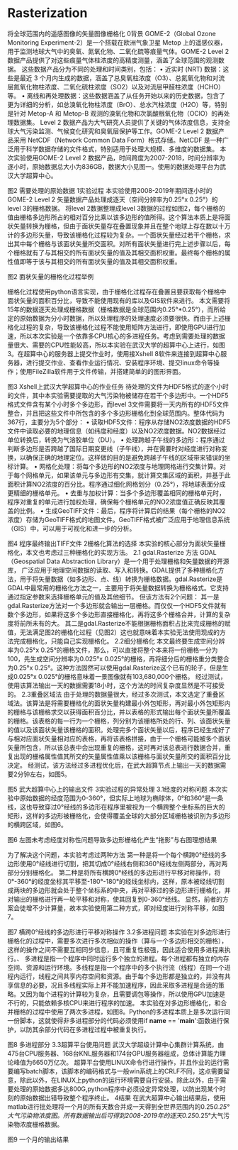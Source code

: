# Rasterization
将全球范围内的遥感图像的矢量图像栅格化
0背景
GOME-2（Global Ozone Monitoring Experiment-2）是一个搭载在欧洲气象卫星 Metop 上的遥感仪器，用于监测地球大气中的臭氧、氮氧化物、二氧化硫等痕量气体。GOME-2 Level 2 数据产品提供了对这些痕量气体柱浓度的高精度测量，涵盖了全球范围的观测数据。
这些数据产品分为不同的处理和时间类别，包括：
•	近实时 (NRT) 数据：这些是最近 3 个月内生成的数据，涵盖了总臭氧柱浓度（O3）、总氮氧化物和对流层氮氧化物柱浓度、二氧化硫柱浓度（SO2）以及对流层甲醛柱浓度（HCHO）等。
•	离线和再处理数据：这些数据涵盖了从任务开始以来的历史数据，包含了更为详细的分析，如总溴氧化物柱浓度（BrO）、总水汽柱浓度（H2O）等，特别是针对 Metop-A 和 Metop-B 观测的溴氧化物和次氯酸根氧化物（OClO）的再处理数据集。
Level 2 数据产品为大气研究人员提供了关键的气体浓度信息，支持全球大气污染监测、气候变化研究和臭氧层保护等工作。GOME-2 Level 2 数据产品采用 NetCDF（Network Common Data Form）格式存储。NetCDF 是一种广泛用于科学数据存储的文件格式，特别适用于处理大规模、多维度的数据集。
本次实验使用GOME-2 Level 2 数据产品，时间跨度为2007-2018，时间分辨率为逐小时，原始数据总大小为836GB，数据大小见图一。使用的数据处理平台为武汉大学超算中心。
 
图2 需要处理的原始数据
1实验过程
本实验使用2008-2019年期间逐小时的GOME-2 Level 2 矢量数据产品处理成逐天（空间分辨率为0.25°x 0.25°）的level 3的栅格数据。
将level 2数据整理成level 3数据的过程如图2，每个栅格的值由栅格多边形所占的相对百分比乘以该多边形的值所得。这个算法本质上是将面状矢量转换为栅格，但由于面状矢量存在叠置现象并且在整个地球上存在数以十万计的多边形矢量，导致该栅格化过程较为复杂。一个面状矢量经过若干个栅格，求出其中每个栅格与该面状矢量所交面积。对所有面状矢量进行完上述步骤以后，每个栅格就有了与其相交的所有面状矢量的值及其相交面积权重。最终每个栅格的属性值即等于该与其相交的所有面状矢量的值及其相交面积权重。
 
图2 面状矢量的栅格化过程举例

  栅格化过程使用python语言实现，由于栅格化过程存在叠置且要获取每个栅格中面状矢量的面积百分比，导致不能使用现有的库以及GIS软件来进行。
   本文需要将15年的数据逐天处理成栅格数据（栅格数据是全球范围内0.25°*0.25°），而所给定的原始数据为分小时数据，所以处理程序的处理速度必须要很快。而由于上述栅格化过程的复杂，导致该栅格化过程不能使用矩阵方法进行，即使用GPU进行加速，所以本次实验是一个依靠多CPU核心的多进程任务。考虑到需要处理的数据量很大、需要的CPU性能较高，所以本实验在武汉大学的超算中心上进行，如图3。在超算中心的服务器上提交作业时，使用接Xshell 8软件来连接到超算中心服务器，进行提交作业、查看作业运行情况、安装程序环境、提交linux命令等操作；使用FileZilla软件用于文件传输，并搭建简单的的图形界面。
 
图3 Xshell上武汉大学超算中心的作业任务
待处理的文件为HDF5格式的逐个小时的文件，其中本实验需要提取的大气污染物被储存在若干个多边形中。一个HDF5格式文件含有某个小时多个多边形，而level 3文件需要将一天内所有的HDF5文件整合，并且把这些文件中所包含的多个多边形栅格化到全球范围内。整体代码为367行，主要分为5个部分：
•  读取HDF5文件：程序从存储NO2浓度数据的HDF5文件中读取必要的地理信息（如纬度和经度）以及NO2浓度数据。NO2数据经过单位转换后，转换为气溶胶单位（DU）。
•  处理跨越子午线的多边形：程序通过判断多边形是否跨越了国际日期变更线（子午线），并在需要时对经度进行对称变换，以确保正确的地理定位。这样做的目的是避免跨越子午线的区域带来错误的坐标计算。
•  网格化处理：将每个多边形的NO2浓度与地理网格进行交集计算。对于每个网格单元，如果该单元与多边形有交集，就计算交集区域的面积，并基于此面积计算NO2浓度的百分比。程序通过细化网格划分（0.25°），将地球表面分成更精细的栅格单元。
•  去重与加权计算：当多个多边形覆盖相同的栅格单元时，程序对重复的单元进行加权处理，确保每个栅格单元的NO2浓度值正确反映其覆盖的比例。
•  生成GeoTIFF文件：最后，程序将计算后的结果（每个栅格的NO2浓度）存储为GeoTIFF格式的地图文件。GeoTIFF格式被广泛应用于地理信息系统（GIS）中，可以用于可视化和进一步的分析。
 
图4 程序最终输出TIFF文件
2栅格化算法的选择
本实验的核心部分为面状矢量栅格化，本文也考虑过三种栅格化的实现方法。
2.1 gdal.Rasterize 方法
GDAL（Geospatial Data Abstraction Library）是一个用于处理栅格和矢量数据的开源库，
广泛应用于地理空间数据的读取、写入和转换。GDAL提供了多种栅格化方法，用于将矢量数据（如多边形、点、线）转换为栅格数据。gdal.Rasterize是GDAL中最常用的栅格化方法之一，主要用于将矢量数据转换为栅格格式。它支持通过指定参数来选择栅格单元的值及其他细节。
但该方法有2个问题：
其一是gdal.Rasterize方法对一个多边形就会输出一层栅格。而仅仅一个HDF5文件就有数个多边形，如果将这多个多边形直接栅格化，再将这多个栅格合并，计算的复杂度将前所未有的大。
其二是gdal.Rasterize不能根据栅格面积占比来完成栅格的赋值，无法满足图2的栅格化过程（见图2）这也就意味着本实验无法使用现成的方法完成栅格化，只能自己实现栅格化。
2.2细分栅格化
本文最终要生成空间分辨率为0.25°x 0.25°的栅格文件，那么，可以直接将整个本来将一份栅格一分为100，先生成空间分辨率为0.025°x 0.025°的栅格，再将细分后的栅格重分类整合为0.25°x 0.25°。这种方法固然可以使用gdal.Rasterize这个已有的轮子，但是生成0.025°x 0.025°的栅格意味着一景图像就有103,680,000个栅格。 
经过测试，使用该算法输出一天的数据需要18小时，这个方法的时间复杂度显然是不可接受的。
2.3重叠区域法
由于处理的数据量很大，经过多次测试，本文选定了重叠区域法。该算法是将需要栅格化的面状矢量构建最小外包矩形，再对最小外包矩形内的栅格与该栅格求交以获得面积百分比，并以表格的形式输出每个面状矢量所覆盖的栅格。该表格的每一行为一个栅格，列分别为该栅格所处的行、列、该面状矢量的值以及该面状矢量该栅格的面积。处理完多个面状矢量以后，程序已经生成好了与相对应面状矢量相对应的表格，再将该表格拼接，由于一个栅格可能被多个面状矢量所包含，所以该总表中会出现重复的栅格，这时再对该总表进行数据合并，重复出现的栅格属性值其所交的矢量属性值乘以该栅格与面状矢量所交的面积百分比决定。
	经测试，该方法经过多进程优化后，在武大超算节点上输出一天的数据需要2分钟左右，如图5。
 
图5 武大超算中心上的输出文件
3实验过程的异常处理
3.1经度的对称问题
本次实验中原始数据的经度范围为0-360°，但实际上地球为椭球体，0°和360°是一条线，这也导致穿过0°经线的多边形在程序里被视为一个横跨整个坐标系的巨大的矩形，这样的多边形被栅格化，会使得覆盖全球的大部分区域栅格被识别为多边形的横跨区域，如图6。
  
图6 左图未考虑经度对称性问题导致多边形栅格化产生“拖影”与右图理想结果

为了解决这个问题，本实验考虑过两种方法
第一种是将一个每个横跨0°经线的多边形使用0°经线进行切割，把其切成0°经线右侧和360°经线左侧两部分，再对两部分分别栅格化。
第二种是将所有横跨0°经线的多边形进行平移对称操作，将0°-360°的经度坐标其平移至-180°-180°的经线坐标内，这样，原本被经线切割成两块的多边形就会处于整个坐标系的中央，再对平移过的多边形进行栅格化，并对输出的栅格进行再一轮平移和对称，使其回复到0-360°经线。
显然，前者的方案会徒增不少计算量，故本实验使用第二种方式，即对经度进行对称平移，如图7。
 
图7 横跨0°经线的多边形进行平移对称操作
3.2多进程问题
本实验在对多边形进行栅格化的过程中，需要多次进行多次相似的操作（算与一个多边形相交的栅格），这样的操作之间不需要互相同步信息，且可重复性极强，因此适合使用多进程来执行。、
多进程是指一个程序中同时运行多个独立的进程。每个进程都有独立的内存空间、资源和运行环境。多线程是指一个程序中的多个执行流（线程）在同一个进程内运行，线程之间共享内存空间和资源。由于每个多边形都是独立的，并没有共享信息的必要，况且多线程实际上并不能加速程序，因此采取多进程是合适的策略。又因为每个进程的计算较为复杂，且需要调包等操作，所以使用GPU加速是不行的，只能依赖多核CPU来进行程序的加速。
本实验在对多边形栅格化，和合并栅格的过程中使用了两次多进程，如图8。Python的多进程本质上是多次运行同一份脚本，这就使得非多进程部分的代码必须使用if __name__ == '__main__':函数进行保护，以防其余部分代码在多进程过程中被重复执行。
 
图8 多进程部分
3.3超算平台使用问题
 武汉大学超级计算中心集群计算系统，由475台CPU服务器、168台KNL服务器和174台GPU服务器组成，总体计算能力理论峰值为6650万亿次。
超算平台使用LINUX命令行进行操作，并且作业的运行需要编写batch脚本，该脚本的编码格式与一般win系统上的CRLF不同，这点需要留意，除此以外，在LINUX上python的运行环境需要自行安装。除此以外，由于需要处理的原始数据多达800G,python程序中必须设定异常处理，以防出现某个时刻的原始数据出错导致整个程序终止。
4结果
在武大超算中心输出结果后，使用matlab进行批处理将一个月的所有天数合并成一天得到全世界范围内的0.25*0.25°大气污染物浓度图。所有数据输出后可得到2008-2019年的逐天0.25*0.25°大气污染物浓度栅格数据。
 
图9 一个月的输出结果





